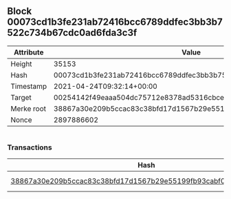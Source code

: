## Block 00073cd1b3fe231ab72416bcc6789ddfec3bb3b7522c734b67cdc0ad6fda3c3f

Attribute | Value
--- | ---
Height | 35153
Hash | 00073cd1b3fe231ab72416bcc6789ddfec3bb3b7522c734b67cdc0ad6fda3c3f
Timestamp | 2021-04-24T09:32:14+00:00
Target | 00254142f49eaaa504dc75712e8378ad5316cbcead634704b3734b6271167cc4
Merke root | 38867a30e209b5ccac83c38bfd17d1567b29e55199fb93cabf020683e996e910
Nonce | 2897886602

```

```

### Transactions

Hash | Amount
--- | ---
[38867a30e209b5ccac83c38bfd17d1567b29e55199fb93cabf020683e996e910](38867a30e209b5ccac83c38bfd17d1567b29e55199fb93cabf020683e996e910.md) | 10.00000000 SKEPTI 
